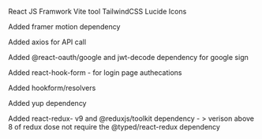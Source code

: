 React JS Framwork
Vite tool
TailwindCSS
Lucide Icons

Added framer motion dependency

Added axios for API call

Added @react-oauth/google and jwt-decode dependency for google sign

Added react-hook-form - for login page authecations

Added hookform/resolvers

Added yup dependency

Added react-redux- v9 and @reduxjs/toolkit dependency - > verison above 8 of redux dose not require the @typed/react-redux dependency

